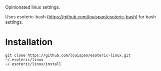 Opinionated linux settings.

Uses esoteric-bash (https://github.com/louispan/esoteric-bash) for bash settings.

# Installation

```
git clone https://github.com/louispan/esoteric-linux.git ~/.esoteric/linux
~/.esoteric/linux/install
```